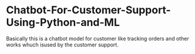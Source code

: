 # Chatbot-For-Customer-Support-Using-Python-and-ML
Basically this is a chatbot model for customer like tracking orders and other works whuch isused by the customer support.
